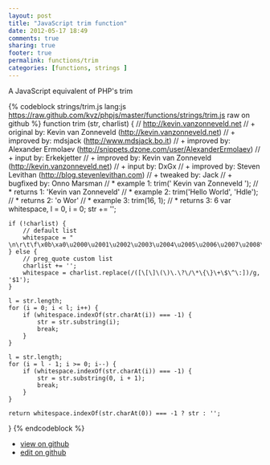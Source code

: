 ```yaml
---
layout: post
title: "JavaScript trim function"
date: 2012-05-17 18:49
comments: true
sharing: true
footer: true
permalink: functions/trim
categories: [functions, strings ]
---
```

A JavaScript equivalent of PHP's trim
<!-- more -->
{% codeblock strings/trim.js lang:js https://raw.github.com/kvz/phpjs/master/functions/strings/trim.js raw on github %}
function trim (str, charlist) {
    // http://kevin.vanzonneveld.net
    // +   original by: Kevin van Zonneveld (http://kevin.vanzonneveld.net)
    // +   improved by: mdsjack (http://www.mdsjack.bo.it)
    // +   improved by: Alexander Ermolaev (http://snippets.dzone.com/user/AlexanderErmolaev)
    // +      input by: Erkekjetter
    // +   improved by: Kevin van Zonneveld (http://kevin.vanzonneveld.net)
    // +      input by: DxGx
    // +   improved by: Steven Levithan (http://blog.stevenlevithan.com)
    // +    tweaked by: Jack
    // +   bugfixed by: Onno Marsman
    // *     example 1: trim('    Kevin van Zonneveld    ');
    // *     returns 1: 'Kevin van Zonneveld'
    // *     example 2: trim('Hello World', 'Hdle');
    // *     returns 2: 'o Wor'
    // *     example 3: trim(16, 1);
    // *     returns 3: 6
    var whitespace, l = 0,
        i = 0;
    str += '';

    if (!charlist) {
        // default list
        whitespace = " \n\r\t\f\x0b\xa0\u2000\u2001\u2002\u2003\u2004\u2005\u2006\u2007\u2008\u2009\u200a\u200b\u2028\u2029\u3000";
    } else {
        // preg_quote custom list
        charlist += '';
        whitespace = charlist.replace(/([\[\]\(\)\.\?\/\*\{\}\+\$\^\:])/g, '$1');
    }

    l = str.length;
    for (i = 0; i < l; i++) {
        if (whitespace.indexOf(str.charAt(i)) === -1) {
            str = str.substring(i);
            break;
        }
    }

    l = str.length;
    for (i = l - 1; i >= 0; i--) {
        if (whitespace.indexOf(str.charAt(i)) === -1) {
            str = str.substring(0, i + 1);
            break;
        }
    }

    return whitespace.indexOf(str.charAt(0)) === -1 ? str : '';
}
{% endcodeblock %}
<ul>
 <li><a href="https://github.com/kvz/phpjs/blob/master/functions/strings/trim.js">view on github</a></li>
 <li><a href="https://github.com/kvz/phpjs/edit/master/functions/strings/trim.js">edit on github</a></li>
</ul>
